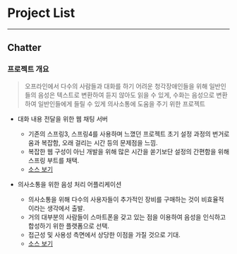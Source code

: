 ﻿# Project List
***

## Chatter

### 프로젝트 개요
>오프라인에서 다수의 사람들과 대화를 하기 어려운 청각장애인들을 위해 일반인들의 음성은 텍스트로 변환하여 듣지 않아도 읽을 수 있게, 수화는 음성으로 변환하여 일반인들에게 들릴 수 있게 의사소통에 도움을 주기 위한 프로젝트

* 대화 내용 전달을 위한 웹 채팅 서버
  - 기존의 스프링3, 스프링4를 사용하며 느꼈던 프로젝트 초기 설정 과정의 번거로움과 복잡함, 오래 걸리는 시간 등의 문제점을 느낌.
  - 복잡한 웹 구성이 아닌 개발을 위해 많은 시간을 쏟기보단 설정의 간편함을 위해 스프링 부트를 채택.
  - [소스 보기](https://github.com/jaylivkim/chatter_boot)

* 의사소통을 위한 음성 처리 어플리케이션
  - 의사소통을 위해 다수의 사용자들이 추가적인 장비를 구매하는 것이 비효율적이라는 생각에서 출발.
  - 거의 대부분의 사람들이 스마트폰을 갖고 있는 점을 이용하여 음성을 인식하고 합성하기 위한 플랫폼으로 선택.
  - 접근성 및 사용성 측면에서 상당한 이점을 가질 것으로 기대.
  - [소스 보기](https://github.com/jaylivkim/Chatter_andriod)
